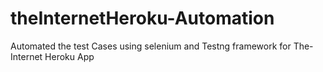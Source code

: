 # theInternetHeroku-Automation
Automated the test Cases using selenium and Testng framework for The-Internet Heroku App
